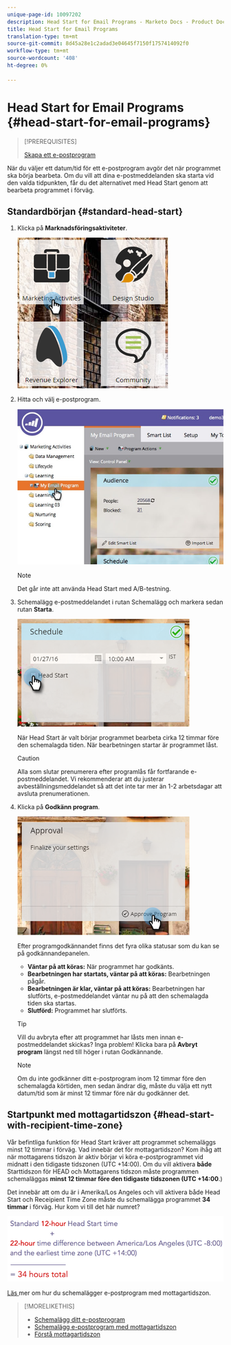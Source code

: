 ```yaml
---
unique-page-id: 10097202
description: Head Start for Email Programs - Marketo Docs - Product Documentation
title: Head Start for Email Programs
translation-type: tm+mt
source-git-commit: 8d45a28e1c2adad3e04645f7150f1757414092f0
workflow-type: tm+mt
source-wordcount: '408'
ht-degree: 0%

---
```



# Head Start for Email Programs {#head-start-for-email-programs}

>[!PREREQUISITES]
>
>[Skapa ett e-postprogram](/help/marketo/product-docs/email-marketing/email-programs/creating-an-email-program/create-an-email-program.md)

När du väljer ett datum/tid för ett e-postprogram avgör det när programmet ska börja bearbeta. Om du vill att dina e-postmeddelanden ska starta vid den valda tidpunkten, får du det alternativet med Head Start genom att bearbeta programmet i förväg.

## Standardbörjan {#standard-head-start}

1. Klicka på **Marknadsföringsaktiviteter**.

   ![](assets/one-1.png)

1. Hitta och välj e-postprogram.

   ![](assets/selectemailprogram-4.jpg)

   >[!NOTE]
   >
   >Det går inte att använda Head Start med A/B-testning.

1. Schemalägg e-postmeddelandet i rutan Schemalägg och markera sedan rutan **Starta**.

   ![](assets/three-1.png)

   När Head Start är valt börjar programmet bearbeta cirka 12 timmar före den schemalagda tiden. När bearbetningen startar är programmet låst.

   >[!CAUTION]
   >
   >Alla som slutar prenumerera efter programlås får fortfarande e-postmeddelandet. Vi rekommenderar att du justerar avbeställningsmeddelandet så att det inte tar mer än 1-2 arbetsdagar att avsluta prenumerationen.

1. Klicka på **Godkänn program**.

   ![](assets/four-1.png)

   Efter programgodkännandet finns det fyra olika statusar som du kan se på godkännandepanelen.

   * **Väntar på att köras:** När programmet har godkänts.
   * **Bearbetningen har startats, väntar på att köras:** Bearbetningen pågår.
   * **Bearbetningen är klar, väntar på att köras:** Bearbetningen har slutförts, e-postmeddelandet väntar nu på att den schemalagda tiden ska startas.
   * **Slutförd:** Programmet har slutförts.

   >[!TIP]
   >
   >Vill du avbryta efter att programmet har låsts men innan e-postmeddelandet skickas? Inga problem! Klicka bara på **Avbryt program** längst ned till höger i rutan Godkännande.

   >[!NOTE]
   >
   >Om du inte godkänner ditt e-postprogram inom 12 timmar före den schemalagda körtiden, men sedan ändrar dig, måste du välja ett nytt datum/tid som är minst 12 timmar före när du godkänner det.

## Startpunkt med mottagartidszon {#head-start-with-recipient-time-zone}

Vår befintliga funktion för Head Start kräver att programmet schemaläggs minst 12 timmar i förväg. Vad innebär det för mottagartidszon? Kom ihåg att när mottagarens tidszon är aktiv börjar vi köra e-postprogrammet vid midnatt i den tidigaste tidszonen (UTC +14:00). Om du vill aktivera **både** Starttidszon för HEAD och Mottagarens tidszon måste programmen schemaläggas **minst 12 timmar före den tidigaste tidszonen (UTC +14:00**.)

Det innebär att om du är i Amerika/Los Angeles och vill aktivera både Head Start och Receipient Time Zone måste du schemalägga programmet **34 timmar** i förväg. Hur kom vi till det här numret?

![](assets/image2017-12-5-13-3a11-3a46.png)

[Läs ](/help/marketo/product-docs/email-marketing/email-programs/email-program-actions/scheduling-with-recipient-time-zone/schedule-email-programs-with-recipient-time-zone.md) mer om hur du schemalägger e-postprogram med mottagartidszon.

>[!MORELIKETHIS]
>
>* [Schemalägg ditt e-postprogram](/help/marketo/product-docs/email-marketing/email-programs/email-program-actions/schedule-your-email-program.md)
>* [Schemalägg e-postprogram med mottagartidszon](/help/marketo/product-docs/email-marketing/email-programs/email-program-actions/scheduling-with-recipient-time-zone/schedule-email-programs-with-recipient-time-zone.md)
>* [Förstå mottagartidszon](/help/marketo/product-docs/email-marketing/email-programs/email-program-actions/scheduling-with-recipient-time-zone/understanding-recipient-time-zone.md)

